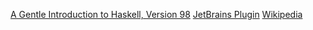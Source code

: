 [A Gentle Introduction to Haskell, Version 98](https://www.haskell.org/tutorial/functions.html)
[JetBrains Plugin](https://plugins.jetbrains.com/plugin/7453)
[Wikipedia](https://en.wikipedia.org/wiki/Haskell_(programming_language))